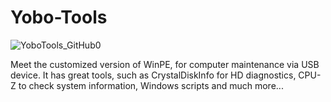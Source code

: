 ﻿# Yobo-Tools

![YoboTools_GitHub0](https://github.com/user-attachments/assets/fcda2b16-3d07-4d11-bf2b-c548f0929d9a)

Meet the customized version of WinPE, for computer maintenance via USB device. It has great tools, such as CrystalDiskInfo for HD diagnostics, CPU-Z to check system information, Windows scripts and much more...
